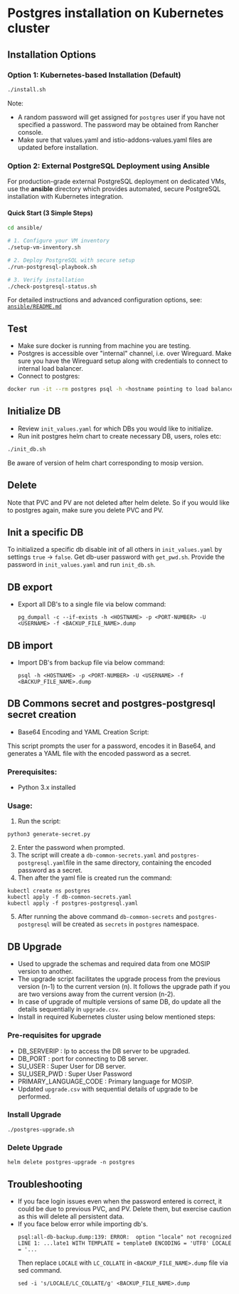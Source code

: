 # Postgres installation on Kubernetes cluster

## Installation Options

### Option 1: Kubernetes-based Installation (Default)
```sh
./install.sh
```

Note:
  * A random password will get assigned for `postgres` user if you have not specified a password. The password may be obtained from Rancher console.
  * Make sure that values.yaml and istio-addons-values.yaml files are updated before installation.


### Option 2: External PostgreSQL Deployment using Ansible

For production-grade external PostgreSQL deployment on dedicated VMs, use the **ansible** directory which provides automated, secure PostgreSQL installation with Kubernetes integration.

#### Quick Start (3 Simple Steps)
```bash
cd ansible/

# 1. Configure your VM inventory
./setup-vm-inventory.sh

# 2. Deploy PostgreSQL with secure setup
./run-postgresql-playbook.sh

# 3. Verify installation
./check-postgresql-status.sh
```

For detailed instructions and advanced configuration options, see: [`ansible/README.md`](ansible/README.md)

## Test
* Make sure docker is running from machine you are testing.
* Postgres is accessible over "internal" channel, i.e. over Wireguard.  Make sure you have the Wireguard setup along with credentials to connect to internal load balancer.
* Connect to postgres:
```sh
docker run -it --rm postgres psql -h <hostname pointing to load balancer> -U postgres -p 5432
```
## Initialize DB
* Review `init_values.yaml` for  which DBs you would like to initialize.
* Run init postgres helm chart to create necessary DB, users, roles etc:
```sh
./init_db.sh
```
Be aware of version of helm chart corresponding to mosip version.

## Delete
Note that PVC and PV are not deleted after helm delete.  So if you would like to postgres again, make sure you delete PVC and PV.

## Init a specific DB
To initialized a specific db disable init of all others in `init_values.yaml` by settings `true` -> `false`.  Get db-user password with `get_pwd.sh`.  Provide the password in `init_values.yaml` and run `init_db.sh`.

## DB export

* Export all DB's to a single file via below command:
  ```
  pg_dumpall -c --if-exists -h <HOSTNAME> -p <PORT-NUMBER> -U <USERNAME> -f <BACKUP_FILE_NAME>.dump
  ```

## DB import

* Import DB's from backup file via below command:
  ```
  psql -h <HOSTNAME> -p <PORT-NUMBER> -U <USERNAME> -f <BACKUP_FILE_NAME>.dump
  ```
## DB Commons secret and postgres-postgresql secret creation

* Base64 Encoding and YAML Creation Script:

This script prompts the user for a password, encodes it in Base64, and generates a YAML file with the encoded password as a secret.

### Prerequisites:

- Python 3.x installed

### Usage:

1. Run the script:
```
python3 generate-secret.py
```
2. Enter the password when prompted.
3. The script will create a ``db-common-secrets.yaml`` and ``postgres-postgresql.yaml``file in the same directory, containing the encoded password as a secret.
4. Then after the yaml file is created run the command:
```
kubectl create ns postgres
kubectl apply -f db-common-secrets.yaml
kubectl apply -f postgres-postgresql.yaml
```
5. After running the above command ``db-common-secrets`` and ``postgres-postgresql`` will be created as ``secrets`` in ``postgres`` namespace.

## DB Upgrade
* Used to upgrade the schemas and required data from one MOSIP version to another.
* The upgrade script facilitates the upgrade process from the previous version (n-1) to the current version (n). It follows the upgrade path if you are two versions away from the current version (n-2).
* In case of upgrade of multiple versions of same DB, do update all the details sequentially in `upgrade.csv`.
* Install in required Kubernetes cluster using below mentioned steps:
### Pre-requisites for upgrade
* DB_SERVERIP : Ip to access the DB server to be upgraded.
* DB_PORT : port for connecting to DB server.
* SU_USER : Super User for DB server.
* SU_USER_PWD : Super User Password
* PRIMARY_LANGUAGE_CODE : Primary language for MOSIP.
* Updated `upgrade.csv` with sequential details of upgrade to be performed.
### Install Upgrade
```
./postgres-upgrade.sh
```
### Delete Upgrade
```
helm delete postgres-upgrade -n postgres
```
## Troubleshooting
* If you face login issues even when the password entered is correct, it could be due to previous PVC, and PV.  Delete them, but exercise caution as this will delete all persistent data.
* If you face below error while importing db's.
  ```
  psql:all-db-backup.dump:139: ERROR:  option "locale" not recognized                                             
  LINE 1: ...late1 WITH TEMPLATE = template0 ENCODING = 'UTF8' LOCALE = '...
  ```
  Then replace `LOCALE` with `LC_COLLATE` in `<BACKUP_FILE_NAME>.dump` file via sed command.
  ```
  sed -i 's/LOCALE/LC_COLLATE/g' <BACKUP_FILE_NAME>.dump
  ```
